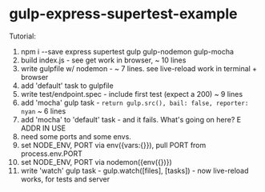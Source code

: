 gulp-express-supertest-example
==============================

Tutorial:

1. npm i --save express supertest gulp gulp-nodemon gulp-mocha
4. build index.js - see get work in browser, ~ 10 lines
5. write gulpfile w/ nodemon - ~ 7 lines. see live-reload work in terminal + browser
7. add 'default' task to gulpfile
8. write test/endpoint.spec - include first test (expect a 200) ~ 9 lines
10. add 'mocha' gulp task - `return gulp.src(), bail: false, reporter: nyan` ~ 6 lines
13. add 'mocha' to 'default' task - and it fails. What's going on here? E ADDR IN USE
15. need some ports and some envs.
16. set NODE_ENV, PORT via env({vars:{}}), pull PORT from process.env.PORT
18. set NODE_ENV, PORT via nodemon({env({})})
19. write 'watch' gulp task - gulp.watch([files], [tasks]) - now live-reload works, for tests and server

